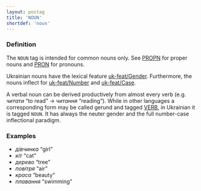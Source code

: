 ```yaml
---
layout: postag
title: 'NOUN'
shortdef: 'noun'
---
```


### Definition

The `NOUN` tag is intended for common nouns only. See [PROPN]() for
proper nouns and [PRON]() for pronouns.

Ukrainian nouns have the lexical feature [uk-feat/Gender]().
Furthermore, the nouns inflect for [uk-feat/Number]() and [uk-feat/Case]().

A verbal noun can be derived productively from almost every verb
(e.g. _читати_ “to read” → _читання_ “reading”).
While in other languages a corresponding form may be called gerund and tagged [VERB](),
in Ukrainian it is tagged `NOUN`. It has always the neuter gender and the full
number-case inflectional paradigm.

### Examples

- _дівчинка_ “girl”
- _кіт_ “cat”
- _дерево_ “tree”
- _повітря_ “air”
- _краса_ “beauty”
- _плавання_ “swimming”
<!-- Interlanguage links updated Pá kvě 14 11:08:21 CEST 2021 -->
